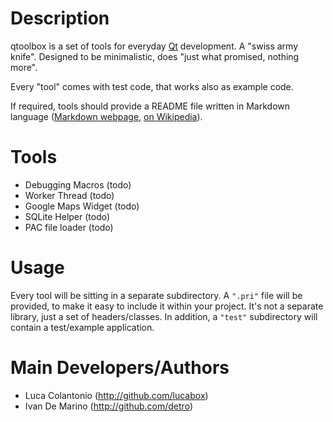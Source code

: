 # Description

qtoolbox is a set of tools for everyday [Qt](http://qt.nokia.com) development. A "swiss army knife".
Designed to be minimalistic, does "just what promised, nothing more".

Every "tool" comes with test code, that works also as example code.

If required, tools should provide a README file written in Markdown language ([Markdown webpage](http://daringfireball.net/projects/markdown/), [on Wikipedia](http://en.wikipedia.org/wiki/Markdown)).


# Tools

* Debugging Macros (todo)
* Worker Thread (todo)
* Google Maps Widget (todo)
* SQLite Helper (todo)
* PAC file loader (todo)


# Usage

Every tool will be sitting in a separate subdirectory.
A `".pri"` file will be provided, to make it easy to include it within your project. It's not a separate library, just a set of headers/classes.
In addition, a `"test"` subdirectory will contain a test/example application.

# Main Developers/Authors

* Luca Colantonio (http://github.com/lucabox)
* Ivan De Marino (http://github.com/detro)
